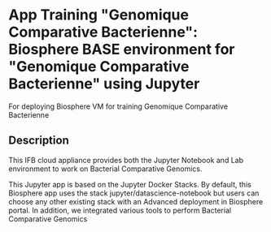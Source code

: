# App Training "Genomique Comparative Bacterienne": Biosphere BASE environment for "Genomique Comparative Bacterienne" using Jupyter
For deploying Biosphere VM for training Genomique Comparative Bacterienne

## Description

This IFB cloud appliance provides both the Jupyter Notebook and Lab environment to work on Bacterial Comparative Genomics.

This Jupyter app is based on the Jupyter Docker Stacks. By default, this Biosphere app uses the stack jupyter/datascience-notebook but users can choose any other existing stack with an Advanced deployment in Biosphere portal. In addition, we integrated various tools to perform Bacterial Comparative Genomics
